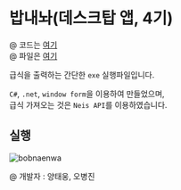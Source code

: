 # 밥내놔(데스크탑 앱, 4기)

@ 코드는 [여기](https://github.com/sunrabbit123/GSM-Service)    
@ 파일은 [여기](https://drive.google.com/file/d/13GjZLtqfWw78p0TkU65qdvrFhB5X4Cdh/view)  

급식을 출력하는 간단한 `exe` 실행파일입니다.  

`C#`, `.net`, `window form`을 이용하여 만들었으며,  
급식 가져오는 것은 `Neis API`를 이용하였습니다.  

## 실행 
![bobnaenwa](https://user-images.githubusercontent.com/64676070/124097277-6175ed00-da96-11eb-977c-31ec2a41eb85.gif)

@ 개발자 : 양태웅, 오병진
<comment />